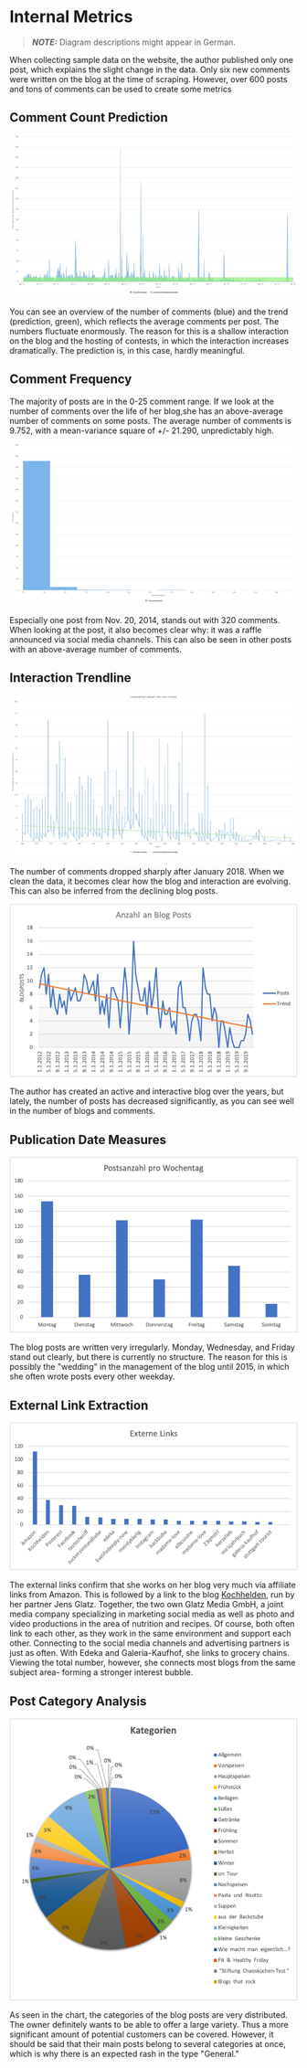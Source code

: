 # Internal Metrics

> **_NOTE:_** Diagram descriptions might appear in German.

When collecting sample data on the website, the author published only one post, which explains the slight change in the data. Only six new comments were written on the blog at the time of scraping. However, over 600 posts and tons of comments can be used to create some metrics

## Comment Count Prediction

![Comment Count Prediction](/img/metrics/sample_analytics_2.png)

You can see an overview of the number of comments (blue) and the trend (prediction, green), which reflects the average comments per post. The numbers fluctuate enormously. The reason for this is a shallow interaction on the blog and the hosting of contests, in which the interaction increases dramatically. The prediction is, in this case, hardly meaningful.

## Comment Frequency

The majority of posts are in the 0-25 comment range. If we look at the number of comments over the life of her blog,she has an above-average number of comments on some posts. The average number of comments is 9.752, with a mean-variance square of +/- 21.290, unpredictably high.

![Comment Frequency](/img/metrics/sample_analytics_3.png)

Especially one post from Nov. 20, 2014, stands out with 320 comments. When looking at the post, it also becomes clear why: it was a raffle announced via social media channels. This can also be seen in other posts with an above-average number of comments.

## Interaction Trendline

![Interaction Trendline](/img/metrics/sample_analytics_4.png)

The number of comments dropped sharply after January 2018. When we clean the data, it becomes clear how the blog and interaction are evolving. This can also be inferred from the declining blog posts.

![Blogpost Trendline](/img/metrics/sample_analytics_5.png)

The author has created an active and interactive blog over the years, but lately, the number of posts has decreased significantly, as you can see well in the number of blogs and comments.

## Publication Date Measures

![Publication Date Measures](/img/metrics/sample_analytics_6.png)

The blog posts are written very irregularly. Monday, Wednesday, and Friday stand out clearly, but there is currently no structure. The reason for this is possibly the "wedding" in the management of the blog until 2015, in which she often wrote posts every other weekday.

## External Link Extraction

![External Link Extraction](/img/metrics/sample_analytics_7.png)

The external links confirm that she works on her blog very much via affiliate links from Amazon. This is followed by a link to the blog [Kochhelden](https://www.kochhelden.tv/), run by her partner Jens Glatz. Together, the two own Glatz Media GmbH, a joint media company specializing in marketing social media as well as photo and video productions in the area of nutrition and recipes. Of course, both often link to each other, as they work in the same environment and support each other. Connecting to the social media channels and advertising partners is just as often. With Edeka and Galeria-Kaufhof, she links to grocery chains. Viewing the total number, however, she connects most blogs from the same subject area- forming a stronger interest bubble.

## Post Category Analysis

![Post Category Analysis](/img/metrics/sample_analytics_8.png)

As seen in the chart, the categories of the blog posts are very distributed. The owner definitely wants to be able to offer a large variety. Thus a more significant amount of potential customers can be covered. However, it should be said that their main posts belong to several categories at once, which is why there is an expected rash in the type "General."
